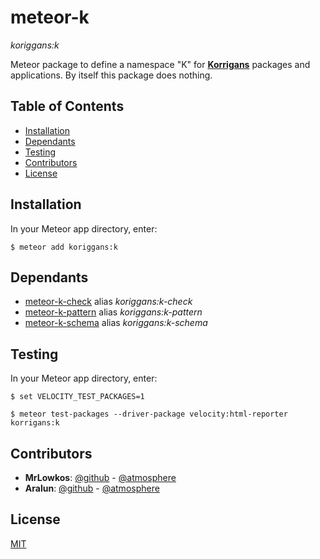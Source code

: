 # meteor-k
*koriggans:k*

Meteor package to define a namespace "K" for [**Korrigans**](https://github.com/Korrigans) packages and applications.
By itself this package does nothing.

## Table of Contents

- [Installation](#installation)
- [Dependants](#dependants)
- [Testing](#testing)
- [Contributors](#contributors)
- [License](#license)

## Installation

In your Meteor app directory, enter:

```
$ meteor add koriggans:k
```

## Dependants

- [meteor-k-check](https://github.com/Korrigans/meteor-k-check) alias *koriggans:k-check*
- [meteor-k-pattern](https://github.com/Korrigans/meteor-k-pattern) alias *koriggans:k-pattern*
- [meteor-k-schema](https://github.com/Korrigans/meteor-k-schema) alias *koriggans:k-schema*

## Testing
In your Meteor app directory, enter:

```
$ set VELOCITY_TEST_PACKAGES=1
```
```
$ meteor test-packages --driver-package velocity:html-reporter korrigans:k
```

## Contributors
- **MrLowkos**: [@github](https://github.com/MrLowkos) - [@atmosphere](https://atmospherejs.com/mrlowkos)
- **Aralun**: [@github](https://github.com/Aralun) - [@atmosphere](https://atmospherejs.com/aralun)

## License

[MIT](../master/LICENSE)
